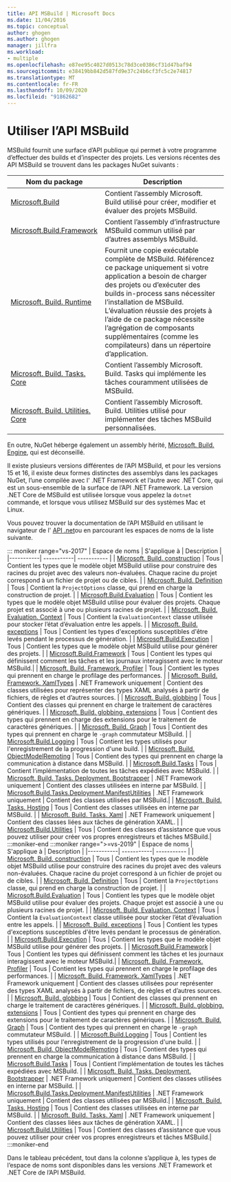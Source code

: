 ```yaml
---
title: API MSBuild | Microsoft Docs
ms.date: 11/04/2016
ms.topic: conceptual
author: ghogen
ms.author: ghogen
manager: jillfra
ms.workload:
- multiple
ms.openlocfilehash: e87ee95c4027d0513c78d3ce0386cf31d47baf94
ms.sourcegitcommit: e38419bb842d587fd9e37c24b6cf3fc5c2e74817
ms.translationtype: MT
ms.contentlocale: fr-FR
ms.lasthandoff: 10/09/2020
ms.locfileid: "91862682"
---
```

# <a name="use-the-msbuild-api"></a>Utiliser l’API MSBuild

MSBuild fournit une surface d’API publique qui permet à votre programme d’effectuer des builds et d’inspecter des projets. Les versions récentes des API MSBuild se trouvent dans les packages NuGet suivants :

| Nom du package | Description |
| ------------ | ----------- |
| [Microsoft.Build](https://www.nuget.org/packages/Microsoft.Build) | Contient l’assembly Microsoft. Build utilisé pour créer, modifier et évaluer des projets MSBuild.|
| [Microsoft.Build.Framework](https://www.nuget.org/packages/Microsoft.Build.Framework)| Contient l’assembly d’infrastructure MSBuild commun utilisé par d’autres assemblys MSBuild. |
| [Microsoft. Build. Runtime](https://www.nuget.org/packages/Microsoft.Build.Runtime) | Fournit une copie exécutable complète de MSBuild. Référencez ce package uniquement si votre application a besoin de charger des projets ou d’exécuter des builds in-process sans nécessiter l’installation de MSBuild. L’évaluation réussie des projets à l’aide de ce package nécessite l’agrégation de composants supplémentaires (comme les compilateurs) dans un répertoire d’application. |
| [Microsoft. Build. Tasks. Core](https://www.nuget.org/packages/Microsoft.Build.Tasks.Core) | Contient l’assembly Microsoft. Build. Tasks qui implémente les tâches couramment utilisées de MSBuild. |
| [Microsoft. Build. Utilities. Core](https://www.nuget.org/packages/Microsoft.Build.Utilities.Core) | Contient l’assembly Microsoft. Build. Utilities utilisé pour implémenter des tâches MSBuild personnalisées. |

En outre, NuGet héberge également un assembly hérité, [Microsoft. Build. Engine](https://www.nuget.org/packages/Microsoft.Build.Engine), qui est déconseillé.

Il existe plusieurs versions différentes de l’API MSBuild, et pour les versions 15 et 16, il existe deux formes distinctes des assemblys dans les packages NuGet, l’une compilée avec l' .NET Framework et l’autre avec .NET Core, qui est un sous-ensemble de la surface de l’API .NET Framework.  La version .NET Core de MSBuild est utilisée lorsque vous appelez la `dotnet` commande, et lorsque vous utilisez MSBuild sur des systèmes Mac et Linux.

Vous pouvez trouver la documentation de l’API MSBuild en utilisant le navigateur de l' [API .net](/dotnet/api)ou en parcourant les espaces de noms de la liste suivante.

::: moniker range="vs-2017"
| Espace de noms | S'applique à | Description |
|-----------| -----------| ----------- |
| [Microsoft. Build. construction](/dotnet/api/Microsoft.Build.Construction?view=msbuild-15&preserve-view=true) | Tous |  Contient les types que le modèle objet MSBuild utilise pour construire des racines du projet avec des valeurs non-évaluées. Chaque racine du projet correspond à un fichier de projet ou de cibles. |
| [Microsoft. Build. Definition](/dotnet/api/Microsoft.Build.Definition?view=msbuild-15&preserve-view=true) | Tous | Contient la `ProjectOptions` classe, qui prend en charge la construction de projet. |
| [Microsoft.Build.Evaluation](/dotnet/api/Microsoft.Build.Evaluation?view=msbuild-15&preserve-view=true) | Tous | Contient les types que le modèle objet MSBuild utilise pour évaluer des projets. Chaque projet est associé à une ou plusieurs racines de projet. |
| [Microsoft. Build. Evaluation. Context](/dotnet/api/Microsoft.Build.Evaluation.Context?view=msbuild-15&preserve-view=true) | Tous | Contient la `EvaluationContext` classe utilisée pour stocker l’état d’évaluation entre les appels. |
| [Microsoft. Build. exceptions](/dotnet/api/Microsoft.Build.Exceptions?view=msbuild-15&preserve-view=true) | Tous | Contient les types d'exceptions susceptibles d'être levés pendant le processus de génération. |
| [Microsoft.Build.Execution](/dotnet/api/Microsoft.Build.Execution?view=msbuild-15&preserve-view=true) | Tous | Contient les types que le modèle objet MSBuild utilise pour générer des projets. |
| [Microsoft.Build.Framework](/dotnet/api/Microsoft.Build.Framework?view=msbuild-15&preserve-view=true) | Tous | Contient les types qui définissent comment les tâches et les journaux interagissent avec le moteur MSBuild.|
| [Microsoft. Build. Framework. Profiler](/dotnet/api/Microsoft.Build.Framework.Profiler?view=msbuild-15&preserve-view=true) | Tous | Contient les types qui prennent en charge le profilage des performances. |
| [Microsoft. Build. Framework. XamlTypes](/dotnet/api/Microsoft.Build.Framework.XamlTypes?view=msbuild-15&preserve-view=true) | .NET Framework uniquement | Contient des classes utilisées pour représenter des types XAML analysés à partir de fichiers, de règles et d’autres sources. |
| [Microsoft. Build. globbing](/dotnet/api/Microsoft.Build.Globbing?view=msbuild-15&preserve-view=true) | Tous | Contient des classes qui prennent en charge le traitement de caractères génériques. |
| [Microsoft. Build. globbing. extensions](/dotnet/api/Microsoft.Build.Globbing.Extensions?view=msbuild-15&preserve-view=true) | Tous | Contient des types qui prennent en charge des extensions pour le traitement de caractères génériques. |
| [Microsoft. Build. Graph](/dotnet/api/Microsoft.Build.Graph?view=msbuild-15&preserve-view=true) | Tous | Contient des types qui prennent en charge le `-graph` commutateur MSBuild. |
| [Microsoft.Build.Logging](/dotnet/api/Microsoft.Build.Logging?view=msbuild-15&preserve-view=true) | Tous | Contient les types utilisés pour l'enregistrement de la progression d'une build. |
| [Microsoft. Build. ObjectModelRemoting](/dotnet/api/Microsoft.Build.ObjectModelRemoting?view=msbuild-15&preserve-view=true) | Tous | Contient des types qui prennent en charge la communication à distance dans MSBuild. |
| [Microsoft.Build.Tasks](/dotnet/api/Microsoft.Build.Tasks?view=msbuild-15&preserve-view=true) | Tous | Contient l’implémentation de toutes les tâches expédiées avec MSBuild. |
| [Microsoft. Build. Tasks. Deployment. Bootstrapper](/dotnet/api/Microsoft.Build.Tasks.Deployment.Bootstrapper?view=msbuild-15&preserve-view=true) | .NET Framework uniquement | Contient des classes utilisées en interne par MSBuild. |
| [Microsoft.Build.Tasks.Deployment.ManifestUtilities](/dotnet/api/Microsoft.Build.Tasks.Deployment.ManifestUtilities?view=msbuild-15&preserve-view=true) | .NET Framework uniquement | Contient des classes utilisées par MSBuild.|
| [Microsoft. Build. Tasks. Hosting](/dotnet/api/Microsoft.Build.Tasks.Hosting?view=msbuild-15&preserve-view=true) | Tous | Contient des classes utilisées en interne par MSBuild. |
| [Microsoft. Build. Tasks. Xaml](/dotnet/api/Microsoft.Build.Tasks.Xaml?view=msbuild-15&preserve-view=true) | .NET Framework uniquement | Contient des classes liées aux tâches de génération XAML. |
| [Microsoft.Build.Utilities](/dotnet/api/Microsoft.Build.Utilities?view=msbuild-15&preserve-view=true) | Tous | Contient des classes d’assistance que vous pouvez utiliser pour créer vos propres enregistreurs et tâches MSBuild.|
:::moniker-end
:::moniker range=">=vs-2019"
| Espace de noms | S'applique à | Description |
|-----------| -----------| ----------- |
| [Microsoft. Build. construction](/dotnet/api/Microsoft.Build.Construction?view=msbuild-16&preserve-view=true) | Tous |  Contient les types que le modèle objet MSBuild utilise pour construire des racines du projet avec des valeurs non-évaluées. Chaque racine du projet correspond à un fichier de projet ou de cibles. |
| [Microsoft. Build. Definition](/dotnet/api/Microsoft.Build.Definition?view=msbuild-16&preserve-view=true) | Tous | Contient la `ProjectOptions` classe, qui prend en charge la construction de projet. |
| [Microsoft.Build.Evaluation](/dotnet/api/Microsoft.Build.Evaluation?view=msbuild-16&preserve-view=true) | Tous | Contient les types que le modèle objet MSBuild utilise pour évaluer des projets. Chaque projet est associé à une ou plusieurs racines de projet. |
| [Microsoft. Build. Evaluation. Context](/dotnet/api/Microsoft.Build.Evaluation.Context?view=msbuild-16&preserve-view=true) | Tous | Contient la `EvaluationContext` classe utilisée pour stocker l’état d’évaluation entre les appels. |
| [Microsoft. Build. exceptions](/dotnet/api/Microsoft.Build.Exceptions?view=msbuild-16&preserve-view=true) | Tous | Contient les types d'exceptions susceptibles d'être levés pendant le processus de génération. |
| [Microsoft.Build.Execution](/dotnet/api/Microsoft.Build.Execution?view=msbuild-16&preserve-view=true) | Tous | Contient les types que le modèle objet MSBuild utilise pour générer des projets. |
| [Microsoft.Build.Framework](/dotnet/api/Microsoft.Build.Framework?view=msbuild-16&preserve-view=true) | Tous | Contient les types qui définissent comment les tâches et les journaux interagissent avec le moteur MSBuild.|
| [Microsoft. Build. Framework. Profiler](/dotnet/api/Microsoft.Build.Framework.Profiler?view=msbuild-16&preserve-view=true) | Tous | Contient les types qui prennent en charge le profilage des performances. |
| [Microsoft. Build. Framework. XamlTypes](/dotnet/api/Microsoft.Build.Framework.XamlTypes?view=msbuild-16&preserve-view=true) | .NET Framework uniquement | Contient des classes utilisées pour représenter des types XAML analysés à partir de fichiers, de règles et d’autres sources. |
| [Microsoft. Build. globbing](/dotnet/api/Microsoft.Build.Globbing?view=msbuild-16&preserve-view=true) | Tous | Contient des classes qui prennent en charge le traitement de caractères génériques. |
| [Microsoft. Build. globbing. extensions](/dotnet/api/Microsoft.Build.Globbing.Extensions?view=msbuild-16&preserve-view=true) | Tous | Contient des types qui prennent en charge des extensions pour le traitement de caractères génériques. |
| [Microsoft. Build. Graph](/dotnet/api/Microsoft.Build.Graph?view=msbuild-16&preserve-view=true) | Tous | Contient des types qui prennent en charge le `-graph` commutateur MSBuild. |
| [Microsoft.Build.Logging](/dotnet/api/Microsoft.Build.Logging?view=msbuild-16&preserve-view=true) | Tous | Contient les types utilisés pour l'enregistrement de la progression d'une build. |
| [Microsoft. Build. ObjectModelRemoting](/dotnet/api/Microsoft.Build.ObjectModelRemoting?view=msbuild-16&preserve-view=true) | Tous | Contient des types qui prennent en charge la communication à distance dans MSBuild. |
| [Microsoft.Build.Tasks](/dotnet/api/Microsoft.Build.Tasks?view=msbuild-16&preserve-view=true) | Tous | Contient l’implémentation de toutes les tâches expédiées avec MSBuild. |
| [Microsoft. Build. Tasks. Deployment. Bootstrapper](/dotnet/api/Microsoft.Build.Tasks.Deployment.Bootstrapper?view=msbuild-16&preserve-view=true) | .NET Framework uniquement | Contient des classes utilisées en interne par MSBuild. |
| [Microsoft.Build.Tasks.Deployment.ManifestUtilities](/dotnet/api/Microsoft.Build.Tasks.Deployment.ManifestUtilities?view=msbuild-16&preserve-view=true) | .NET Framework uniquement | Contient des classes utilisées par MSBuild.|
| [Microsoft. Build. Tasks. Hosting](/dotnet/api/Microsoft.Build.Tasks.Hosting?view=msbuild-16&preserve-view=true) | Tous | Contient des classes utilisées en interne par MSBuild. |
| [Microsoft. Build. Tasks. Xaml](/dotnet/api/Microsoft.Build.Tasks.Xaml?view=msbuild-16&preserve-view=true) | .NET Framework uniquement | Contient des classes liées aux tâches de génération XAML. |
| [Microsoft.Build.Utilities](/dotnet/api/Microsoft.Build.Utilities?view=msbuild-16&preserve-view=true) | Tous | Contient des classes d’assistance que vous pouvez utiliser pour créer vos propres enregistreurs et tâches MSBuild.|
:::moniker-end

Dans le tableau précédent, tout dans la colonne s’applique à, les types de l’espace de noms sont disponibles dans les versions .NET Framework et .NET Core de l’API MSBuild.
